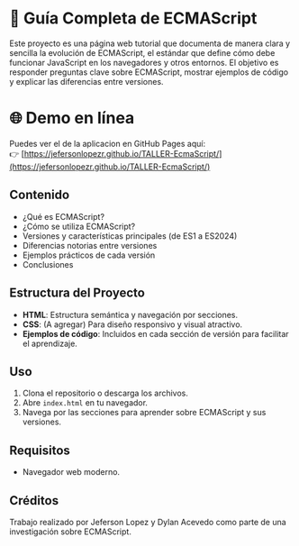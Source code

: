 # 📘 Guía Completa de ECMAScript

Este proyecto es una página web tutorial que documenta de manera clara y sencilla la evolución de ECMAScript, el estándar que define cómo debe funcionar JavaScript en los navegadores y otros entornos. El objetivo es responder preguntas clave sobre ECMAScript, mostrar ejemplos de código y explicar las diferencias entre versiones.

# 🌐 Demo en línea

Puedes ver el de la aplicacion en GitHub Pages aquí:  
👉 [https://jefersonlopezr.github.io/TALLER-EcmaScript/](https://jefersonlopezr.github.io/TALLER-EcmaScript/)  


## Contenido

- ¿Qué es ECMAScript?
- ¿Cómo se utiliza ECMAScript?
- Versiones y características principales (de ES1 a ES2024)
- Diferencias notorias entre versiones
- Ejemplos prácticos de cada versión
- Conclusiones

## Estructura del Proyecto

- **HTML**: Estructura semántica y navegación por secciones.
- **CSS**: (A agregar) Para diseño responsivo y visual atractivo.
- **Ejemplos de código**: Incluidos en cada sección de versión para facilitar el aprendizaje.

## Uso

1. Clona el repositorio o descarga los archivos.
2. Abre `index.html` en tu navegador.
3. Navega por las secciones para aprender sobre ECMAScript y sus versiones.

## Requisitos

- Navegador web moderno.

## Créditos

Trabajo realizado por Jeferson Lopez y Dylan Acevedo como parte de una investigación sobre ECMAScript.

